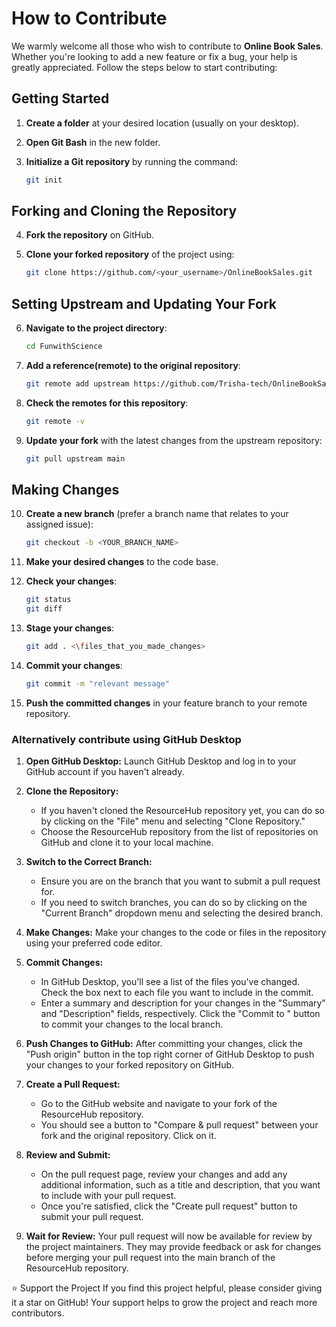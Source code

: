 # How to Contribute

We warmly welcome all those who wish to contribute to **Online Book Sales**. Whether you're looking to add a new feature or fix a bug, your help is greatly appreciated. Follow the steps below to start contributing:

## Getting Started

1. **Create a folder** at your desired location (usually on your desktop).

2. **Open Git Bash** in the new folder.

3. **Initialize a Git repository** by running the command:
    ```bash
    git init
    ```

## Forking and Cloning the Repository

4. **Fork the repository** on GitHub.

5. **Clone your forked repository** of the project using:
    ```bash
    git clone https://github.com/<your_username>/OnlineBookSales.git
    ```

## Setting Upstream and Updating Your Fork

6. **Navigate to the project directory**:
    ```bash
    cd FunwithScience
    ```

7. **Add a reference(remote) to the original repository**:
    ```bash
    git remote add upstream https://github.com/Trisha-tech/OnlineBookSales.git
    ```

8. **Check the remotes for this repository**:
    ```bash
    git remote -v
    ```

9. **Update your fork** with the latest changes from the upstream repository:
    ```bash
    git pull upstream main
    ```

## Making Changes

10. **Create a new branch** (prefer a branch name that relates to your assigned issue):
    ```bash
    git checkout -b <YOUR_BRANCH_NAME>
    ```

11. **Make your desired changes** to the code base.

12. **Check your changes**:
    ```bash
    git status
    git diff
    ```

13. **Stage your changes**:
    ```bash
    git add . <\files_that_you_made_changes>
    ```
    
14. **Commit your changes**:
    ```bash
    git commit -m "relevant message"
    ```

15. **Push the committed changes** in your feature branch to your remote repository.

### Alternatively contribute using GitHub Desktop

1. **Open GitHub Desktop:**
   Launch GitHub Desktop and log in to your GitHub account if you haven't already.

2. **Clone the Repository:**
   - If you haven't cloned the ResourceHub repository yet, you can do so by clicking on the "File" menu and selecting "Clone Repository."
   - Choose the ResourceHub repository from the list of repositories on GitHub and clone it to your local machine.

3. **Switch to the Correct Branch:**
   - Ensure you are on the branch that you want to submit a pull request for.
   - If you need to switch branches, you can do so by clicking on the "Current Branch" dropdown menu and selecting the desired branch.

4. **Make Changes:**
   Make your changes to the code or files in the repository using your preferred code editor.

5. **Commit Changes:**
   - In GitHub Desktop, you'll see a list of the files you've changed. Check the box next to each file you want to include in the commit.
   - Enter a summary and description for your changes in the "Summary" and "Description" fields, respectively. Click the "Commit to <branch-name>" button to commit your changes to the local branch.

6. **Push Changes to GitHub:**
   After committing your changes, click the "Push origin" button in the top right corner of GitHub Desktop to push your changes to your forked repository on GitHub.

7. **Create a Pull Request:**
   - Go to the GitHub website and navigate to your fork of the ResourceHub repository.
   - You should see a button to "Compare & pull request" between your fork and the original repository. Click on it.

8. **Review and Submit:**
   - On the pull request page, review your changes and add any additional information, such as a title and description, that you want to include with your pull request.
   - Once you're satisfied, click the "Create pull request" button to submit your pull request.

9. **Wait for Review:**
   Your pull request will now be available for review by the project maintainers. They may provide feedback or ask for changes before merging your pull request into the main branch of the ResourceHub repository.

⭐️ Support the Project
If you find this project helpful, please consider giving it a star on GitHub! Your support helps to grow the project and reach more contributors.
